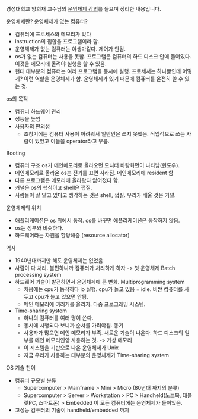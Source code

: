 경성대학교 양희재 교수님의 [운영체제 강의](http://www.kocw.net/home/search/kemView.do?kemId=978503)를 들으며 정리한 내용입니다.  

운영체제란?
운영체제가 없는 컴퓨터?
- 컴퓨터에 프로세스와 메모리가 있다
- instruction의 집합을 프로그램이라 함. 
- 운영체제가 없는 컴퓨터는 야생마같다. 제어가 안됨.
- os가 없는 컴퓨터는 사용을 못함. 프로그램은 컴퓨터의 하드 디스크 안에 들어있다. 이것을 메모리에 올려야 실행을 할 수 있음. 
- 현대 대부분의 컴퓨터는 여러 프로그램을 동시에 실행. 프로세서는 하나뿐인데 어떻게? 이런 역할을 운영체제가 함. 운영체제가 있기 때문에 컴퓨터를 온전히 쓸 수 있는 것. 

os의 목적
- 컴퓨터 하드웨어 관리
- 성능을 높임
- 사용자의 편의성
  - 초창기에는 컴퓨터 사용이 어려워서 일반인은 쓰지 못했음. 직업적으로 쓰는 사람이 있었고 이들을 operator라고 부름.

Booting
- 컴퓨터 구조
os가 메인메모리로 올라오면 모니터 바탕화면이 나타남(윈도우).
- 메인메모리로 올라온 os는 전기를 끄면 사라짐. 메인메모리에 resident 함
- 다른 프로그램은 메모리에 올라왔다 없어졌다 함.   
- 커널은 os의 핵심이고 shell은 껍질.
- 사람들이 잘 알고 있다고 생각하는 것은 shell, 껍질. 우리가 배울 것은 커널. 

운영체제의 위치
- 애플리케이션은 os 위에서 동작. os를 바꾸면 애플리케이션은 동작하지 않음. 
- os는 정부와 비슷하다. 
- 하드웨어라는 자원을 할당해줌 (resource allocator)

역사
- 1940년대까지만 해도 운영체제는 없었음
- 사람이 다 처리. 불편하니까 컴퓨터가 처리하게 하자 -> 첫 운영체제 Batch processing system
- 하드웨어 기술이 발전하면서 운영체제에 큰 변화. Multiprogramming system
	- 처음에는 cpu가 동작하다 io 실행. cpu가 놀고 있음 = idle. 비싼 컴퓨터를 사두고 cpu가 놀고 있으면 안됨.
	- 메인 메모리에 여러개를 올리자. 다중 프로그래밍 시스템. 
- Time-sharing system
	- 하나의 컴퓨터를 여러 명이 쓴다.
	- 동시에 시행되다 보니까 순서를 가려야됨. 동기
	- 사용자가 많으면 메인 메모리가 부족. 새로운 기술이 나온다. 하드 디스크의 일부를 메인 메모리인양 사용하는 것. -> 가상 메모리
	- 이 시스템을 기반으로 나온 운영체제가 Unix
	- 지금 우리가 사용하는 대부분의 운영체제가 Time-sharing system

OS 기술 천이
- 컴퓨터 규모별 분류
	- Supercomputer > Mainframe > Mini > Micro (80년대 까지의 분류)
	- Supercomputer > Server > Workstation > PC > Handheld(노트북, 태블릿PC, 스마트폰) > Embedded 
이 모든 컴퓨터에는 운영체제가 들어있음.
- 고성능 컴퓨터의 기술이 handheld/embedded 까지
